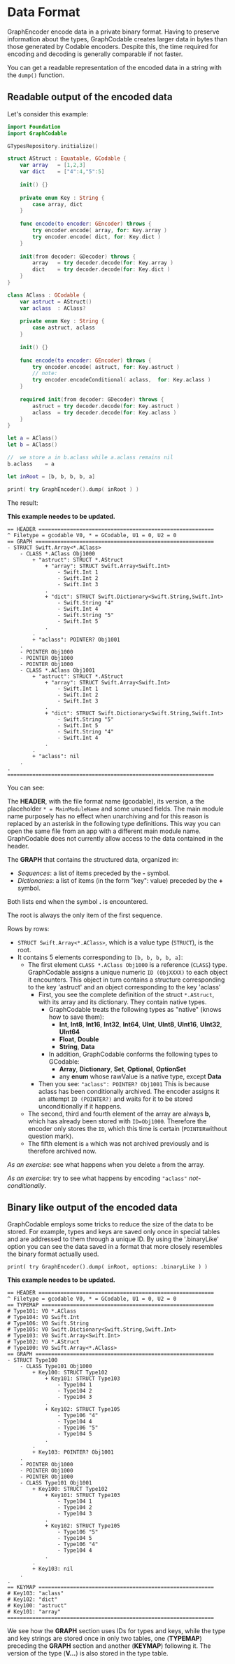 #  Data Format

GraphEncoder encode data in a private binary format. Having to preserve information about the types, GraphCodable creates larger data in bytes than those generated by Codable encoders. Despite this, the time required for encoding and decoding is generally comparable if not faster.

You can get a readable representation of the encoded data in a string with the `dump()` function.

## Readable output of the encoded data
Let's consider this example:
```swift
import Foundation
import GraphCodable

GTypesRepository.initialize()

struct AStruct : Equatable, GCodable {
	var array	= [1,2,3]
	var dict	= ["4":4,"5":5]
	
	init() {}
	
	private enum Key : String {
		case array, dict
	}
	
	func encode(to encoder: GEncoder) throws {
		try encoder.encode( array, for: Key.array )
		try encoder.encode( dict, for: Key.dict )
	}
	
	init(from decoder: GDecoder) throws {
		array	= try decoder.decode(for: Key.array )
		dict	= try decoder.decode(for: Key.dict )
	}
}

class AClass : GCodable {
	var astruct	= AStruct()
	var aclass	: AClass?
	
	private enum Key : String {
		case astruct, aclass
	}
	
	init() {}
	
	func encode(to encoder: GEncoder) throws {
		try encoder.encode( astruct, for: Key.astruct )
		// note:
		try encoder.encodeConditional( aclass,  for: Key.aclass )
	}
	
	required init(from decoder: GDecoder) throws {
		astruct	= try decoder.decode(for: Key.astruct )
		aclass	= try decoder.decode(for: Key.aclass )
	}
}

let a = AClass()
let b = AClass()

//	we store a in b.aclass while a.aclass remains nil
b.aclass	= a

let	inRoot = [b, b, b, b, a]

print( try GraphEncoder().dump( inRoot ) )
```
The result:

**This example needes to be updated.**

```
== HEADER ========================================================
^ Filetype = gcodable V0, * = GCodable, U1 = 0, U2 = 0
== GRAPH =========================================================
- STRUCT Swift.Array<*.AClass>
	- CLASS *.AClass Obj1000
		+ "astruct": STRUCT *.AStruct
			+ "array": STRUCT Swift.Array<Swift.Int>
				- Swift.Int 1
				- Swift.Int 2
				- Swift.Int 3
			.
			+ "dict": STRUCT Swift.Dictionary<Swift.String,Swift.Int>
				- Swift.String "4"
				- Swift.Int 4
				- Swift.String "5"
				- Swift.Int 5
			.
		.
		+ "aclass": POINTER? Obj1001
	.
	- POINTER Obj1000
	- POINTER Obj1000
	- POINTER Obj1000
	- CLASS *.AClass Obj1001
		+ "astruct": STRUCT *.AStruct
			+ "array": STRUCT Swift.Array<Swift.Int>
				- Swift.Int 1
				- Swift.Int 2
				- Swift.Int 3
			.
			+ "dict": STRUCT Swift.Dictionary<Swift.String,Swift.Int>
				- Swift.String "5"
				- Swift.Int 5
				- Swift.String "4"
				- Swift.Int 4
			.
		.
		+ "aclass": nil
	.
.
==================================================================
```
 You can see:

The **HEADER**, with the file format name (gcodable), its version, a the placeholder ``* = MainModuleName`` and some unused fields.
The main module name purposely has no effect when unarchiving and for this reason is replaced by an asterisk in the following type definitions.
This way you can open the same file from an app with a different main module name.
GraphCodable does not currently allow access to the data contained in the header.

The **GRAPH** that contains the structured data, organized in:
- *Sequences*: a list of items preceded by the **-** symbol.
- *Dictionaries*: a list of items (in the form "key": value) preceded by the **+** symbol.

Both lists end when the symbol **.** is encountered.

The root is always the only item of the first sequence.

Rows by rows:
-	``STRUCT Swift.Array<*.AClass>``, which is a value type (``STRUCT``), is the root.
-	It contains 5 elements corresponding to ``[b, b, b, b, a]``:
	-	The first element ``CLASS *.AClass Obj1000`` is a reference (``CLASS``) type.
		GraphCodable assigns a unique numeric ``ID (ObjXXXX)`` to each object it encounters.
		This object in turn contains a structure corresponding to the key 'astruct' and an object corresponding to the key 'aclass'
		-	First, you see the complete definition of the struct ``*.AStruct``, with its array and its dictionary. They contain native types.
			-	GraphCodable treats the following types as "native" (knows how to save them):
				-	**Int**, **Int8**, **Int16**, **Int32**, **Int64**, **UInt**, **UInt8**, **UInt16**, **UInt32**, **UInt64**
				-	**Float**, **Double**
				-	**String**, **Data**
			-	In addition, GraphCodable conforms the following types to GCodable:
				-	**Array**, **Dictionary**, **Set**, **Optional**, **OptionSet**
				-	 any **enum** whose rawValue is a native type, except **Data**
		- 	Then you see: ``"aclass": POINTER? Obj1001`` This is because aclass has been conditionally archived.
			The encoder assigns it an attempt ``ID (POINTER?)`` and waits for it to be stored unconditionally if it happens.
	-	The second, third and fourth element of the array are always **b**, which has already been stored with ``ID=Obj1000``.
		Therefore the encoder only stores the ``ID``, which this time is certain (``POINTER``without question mark).
	-	The fifth element is ``a`` which was not archived previously and is therefore archived now.

*As an exercise*: see what happens when you delete ``a`` from the array.

*As an exercise*: try to see what happens by encoding ``"aclass"`` *not-conditionally*.

## Binary like output of the encoded data

GraphCodable employs some tricks to reduce the size of the data to be stored.
For example, types and keys are saved only once in special tables and are addressed to them through a unique ID.
By using the '.binaryLike' option you can see the data saved in a format that more closely resembles the binary format actually used.

`print( try GraphEncoder().dump( inRoot, options: .binaryLike ) )`

**This example needes to be updated.**

```
== HEADER ========================================================
^ Filetype = gcodable V0, * = GCodable, U1 = 0, U2 = 0
== TYPEMAP =======================================================
# Type101: V0 *.AClass
# Type104: V0 Swift.Int
# Type106: V0 Swift.String
# Type105: V0 Swift.Dictionary<Swift.String,Swift.Int>
# Type103: V0 Swift.Array<Swift.Int>
# Type102: V0 *.AStruct
# Type100: V0 Swift.Array<*.AClass>
== GRAPH =========================================================
- STRUCT Type100
	- CLASS Type101 Obj1000
		+ Key100: STRUCT Type102
			+ Key101: STRUCT Type103
				- Type104 1
				- Type104 2
				- Type104 3
			.
			+ Key102: STRUCT Type105
				- Type106 "4"
				- Type104 4
				- Type106 "5"
				- Type104 5
			.
		.
		+ Key103: POINTER? Obj1001
	.
	- POINTER Obj1000
	- POINTER Obj1000
	- POINTER Obj1000
	- CLASS Type101 Obj1001
		+ Key100: STRUCT Type102
			+ Key101: STRUCT Type103
				- Type104 1
				- Type104 2
				- Type104 3
			.
			+ Key102: STRUCT Type105
				- Type106 "5"
				- Type104 5
				- Type106 "4"
				- Type104 4
			.
		.
		+ Key103: nil
	.
.
== KEYMAP ========================================================
# Key103: "aclass"
# Key102: "dict"
# Key100: "astruct"
# Key101: "array"
==================================================================
```
We see how the **GRAPH** section uses IDs for types and keys, while the type and key strings are stored once in only two tables, one (**TYPEMAP**) preceding the **GRAPH** section and another (**KEYMAP**) following it. The version of the type (**V...**) is also stored in the type table.



